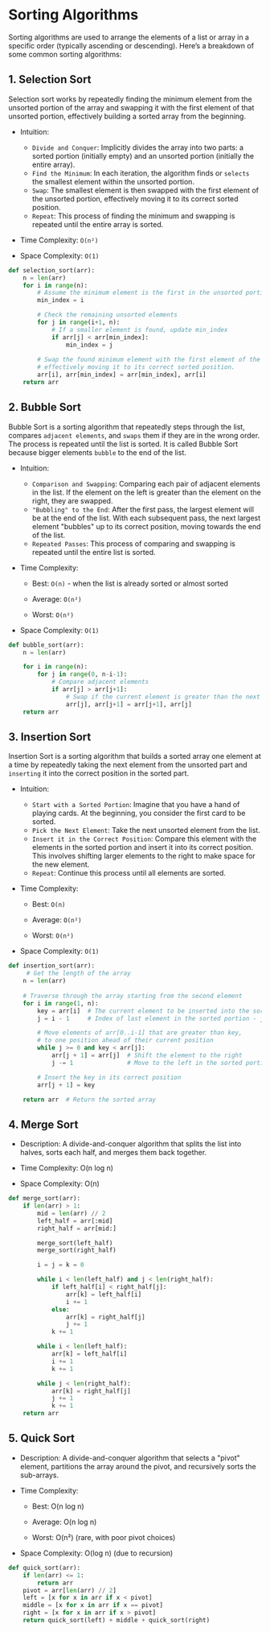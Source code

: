 # Sorting Algorithms

Sorting algorithms are used to arrange the elements of a list or array in a specific order (typically ascending or descending). Here’s a breakdown of some common sorting algorithms:

## 1. Selection Sort
Selection sort works by repeatedly finding the minimum element from the unsorted portion of the array and swapping it with the first element of that unsorted portion, effectively building a sorted array from the beginning.

- Intuition:
    - `Divide and Conquer`: Implicitly divides the array into two parts: a sorted portion (initially empty) and an unsorted portion (initially the entire array). 
    - `Find the Minimum`: In each iteration, the algorithm finds or `selects` the smallest element within the unsorted portion. 
    - `Swap`: The smallest element is then swapped with the first element of the unsorted portion, effectively moving it to its correct sorted position. 
    - `Repeat`: This process of finding the minimum and swapping is repeated until the entire array is sorted. 

- Time Complexity: `O(n²)`

- Space Complexity: `O(1)`

```python
def selection_sort(arr):
    n = len(arr)
    for i in range(n):
        # Assume the minimum element is the first in the unsorted portion
        min_index = i

        # Check the remaining unsorted elements
        for j in range(i+1, n):
            # If a smaller element is found, update min_index
            if arr[j] < arr[min_index]:
                min_index = j
                
        # Swap the found minimum element with the first element of the unsorted portion,
        # effectively moving it to its correct sorted position.
        arr[i], arr[min_index] = arr[min_index], arr[i]
    return arr
```

## 2. Bubble Sort
Bubble Sort is a sorting algorithm that repeatedly steps through the list, compares `adjacent elements`, and `swaps` them if they are in the wrong order. The process is repeated until the list is sorted. It is called Bubble Sort because bigger elements `bubble` to the end of the list.

- Intuition:
    - `Comparison and Swapping`: Comparing each pair of adjacent elements in the list. If the element on the left is greater than the element on the right, they are swapped.
    - `"Bubbling" to the End`: After the first pass, the largest element will be at the end of the list. With each subsequent pass, the next largest element "bubbles" up to its correct position, moving towards the end of the list. 
    - `Repeated Passes`: This process of comparing and swapping is repeated until the entire list is sorted. 

- Time Complexity:

    - Best: `O(n)` - when the list is already sorted or almost sorted

    - Average: `O(n²)`

    - Worst: `O(n²)`

- Space Complexity: `O(1)`

```python
def bubble_sort(arr):
    n = len(arr)

    for i in range(n):
        for j in range(0, n-i-1):
            # Compare adjacent elements
            if arr[j] > arr[j+1]:
                # Swap if the current element is greater than the next
                arr[j], arr[j+1] = arr[j+1], arr[j]
    return arr
```

## 3. Insertion Sort
Insertion Sort is a sorting algorithm that builds a sorted array one element at a time by repeatedly taking the next element from the unsorted part and `inserting` it into the correct position in the sorted part.

- Intuition:
    - `Start with a Sorted Portion`: Imagine that you have a hand of playing cards. At the beginning, you consider the first card to be sorted.
    - `Pick the Next Element`: Take the next unsorted element from the list.
    -  `Insert it in the Correct Position`: Compare this element with the elements in the sorted portion and insert it into its correct position. This involves shifting larger elements to the right to make space for the new element.
    - `Repeat`: Continue this process until all elements are sorted.

- Time Complexity:

  - Best: `O(n)`

  - Average: `O(n²)`

  - Worst: `O(n²)`

- Space Complexity: `O(1)`

```python
def insertion_sort(arr):
     # Get the length of the array
    n = len(arr)
    
    # Traverse through the array starting from the second element
    for i in range(1, n):
        key = arr[i]  # The current element to be inserted into the sorted portion
        j = i - 1     # Index of last element in the sorted portion - j is 0 in 1st iteration

        # Move elements of arr[0..i-1] that are greater than key,
        # to one position ahead of their current position
        while j >= 0 and key < arr[j]:
            arr[j + 1] = arr[j]  # Shift the element to the right
            j -= 1               # Move to the left in the sorted portion till it is at 0

        # Insert the key in its correct position
        arr[j + 1] = key

    return arr  # Return the sorted array
```

## 4. Merge Sort
- Description: A divide-and-conquer algorithm that splits the list into halves, sorts each half, and merges them back together.

- Time Complexity: O(n log n)

- Space Complexity: O(n)

```python
def merge_sort(arr):
    if len(arr) > 1:
        mid = len(arr) // 2
        left_half = arr[:mid]
        right_half = arr[mid:]

        merge_sort(left_half)
        merge_sort(right_half)

        i = j = k = 0

        while i < len(left_half) and j < len(right_half):
            if left_half[i] < right_half[j]:
                arr[k] = left_half[i]
                i += 1
            else:
                arr[k] = right_half[j]
                j += 1
            k += 1

        while i < len(left_half):
            arr[k] = left_half[i]
            i += 1
            k += 1

        while j < len(right_half):
            arr[k] = right_half[j]
            j += 1
            k += 1
    return arr
```

## 5. Quick Sort
- Description: A divide-and-conquer algorithm that selects a "pivot" element, partitions the array around the pivot, and recursively sorts the sub-arrays.

- Time Complexity:

  - Best: O(n log n)

  - Average: O(n log n)

  - Worst: O(n²) (rare, with poor pivot choices)

- Space Complexity: O(log n) (due to recursion)

```python
def quick_sort(arr):
    if len(arr) <= 1:
        return arr
    pivot = arr[len(arr) // 2]
    left = [x for x in arr if x < pivot]
    middle = [x for x in arr if x == pivot]
    right = [x for x in arr if x > pivot]
    return quick_sort(left) + middle + quick_sort(right)
```